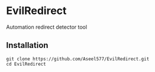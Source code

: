 # EvilRedirect
Automation redirect detector tool

## Installation
```
git clone https://github.com/Aseel577/EvilRedirect.git
cd EvilRedirect
```
